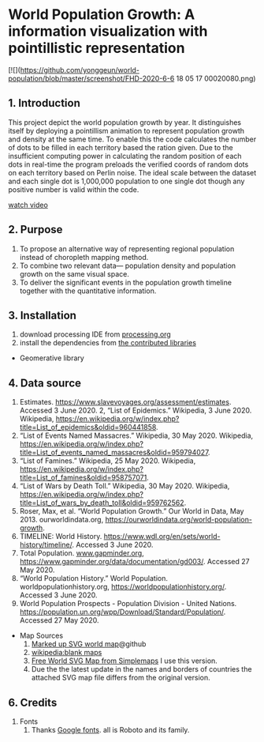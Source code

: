 # World Population Growth: A information visualization with pointillistic representation 

[![](https://github.com/yonggeun/world-population/blob/master/screenshot/FHD-2020-6-6 18 05 17 00020080.png)

## 1. Introduction

This project depict the world population growth by year. It distinguishes itself by deploying a pointillism animation to represent population growth and density at the same time. To enable this the code calculates the number of dots to be filled in each territory based the ration given. Due to the insufficient computing power in calculating the random position of each dots in real-time the program preloads the verified coords of random dots on each territory based on Perlin noise. The ideal scale between the dataset and each single dot is 1,000,000 population to one single dot though any positive number is valid within the code. 

[watch video](https://youtu.be/Nyny-2q9qUU)

## 2. Purpose
1. To propose an alternative way of representing regional population instead of choropleth mapping method.
2. To combine two relevant data— population density and population growth on the same visual space. 
3. To deliver the significant events in the population growth timeline together with the quantitative information. 

## 3. Installation
1. download processing IDE from [processing.org](https://processing.org/)
2. install the dependencies from [the contributed libraries](https://processing.org/reference/libraries/)
  - Geomerative library

## 4. Data source

1. Estimates. https://www.slavevoyages.org/assessment/estimates. Accessed 3 June 2020.
2, “List of Epidemics.” Wikipedia, 3 June 2020. Wikipedia, https://en.wikipedia.org/w/index.php?title=List_of_epidemics&oldid=960441858.
3. “List of Events Named Massacres.” Wikipedia, 30 May 2020. Wikipedia, https://en.wikipedia.org/w/index.php?title=List_of_events_named_massacres&oldid=959794027.
4. “List of Famines.” Wikipedia, 25 May 2020. Wikipedia, https://en.wikipedia.org/w/index.php?title=List_of_famines&oldid=958757071.
5. “List of Wars by Death Toll.” Wikipedia, 30 May 2020. Wikipedia, https://en.wikipedia.org/w/index.php?title=List_of_wars_by_death_toll&oldid=959762562.
6. Roser, Max, et al. “World Population Growth.” Our World in Data, May 2013. ourworldindata.org, https://ourworldindata.org/world-population-growth.
7. TIMELINE: World History. https://www.wdl.org/en/sets/world-history/timeline/. Accessed 3 June 2020.
8. Total Population. www.gapminder.org, https://www.gapminder.org/data/documentation/gd003/. Accessed 27 May 2020.
9. “World Population History.” World Population. worldpopulationhistory.org, https://worldpopulationhistory.org/. Accessed 3 June 2020.
10. World Population Prospects - Population Division - United Nations. https://population.un.org/wpp/Download/Standard/Population/. Accessed 27 May 2020.

- Map Sources
     1. [Marked up SVG world map](https://github.com/benhodgson/markedup-svg-worldmap)@github
     2. [wikipedia:blank maps](https://en.wikipedia.org/wiki/Wikipedia:Blank_maps#World)
     3. [Free World SVG Map from Simplemaps](https://simplemaps.com/resources/svg-world) I use this version.
     4. Due the the latest update in the names and borders of countries the attached SVG map file differs from the original version.

## 6. Credits

   1. Fonts
      1. Thanks [Google fonts](https://fonts.google.com/). all is Roboto and its family. 
